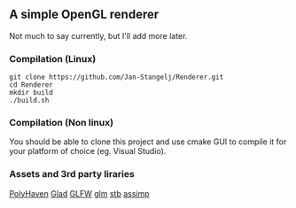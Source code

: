 ## A simple OpenGL renderer
Not much to say currently, but I'll add more later.

### Compilation (Linux)
    git clone https://github.com/Jan-Stangelj/Renderer.git
    cd Renderer
    mkdir build
    ./build.sh

### Compilation (Non linux)
You should be able to clone this project and use cmake GUI to compile it
for your platform of choice (eg. Visual Studio).

### Assets and 3rd party liraries
[PolyHaven](https://polyhaven.com/)
[Glad](https://glad.dav1d.de/)
[GLFW](https://www.glfw.org/)
[glm](https://github.com/g-truc/glm)
[stb](https://github.com/g-truc/glm)
[assimp](https://github.com/assimp/assimp)